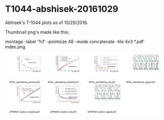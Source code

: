 # T1044-abshisek-20161029

Abhisek's T-1044 plots as of 10/29/2016.

Thumbnail png's made like this:

montage  -label '%f'  -pointsize 48 -mode concatenate -tile 4x3 *.pdf index.png

![HCAL plots](https://github.com/haggerty/T1044-abshisek-20161029/blob/master/index.png)
